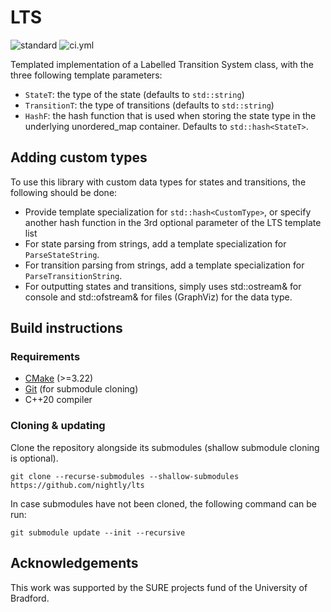 # LTS 

![standard](https://img.shields.io/badge/c%2B%2B-20-blue.svg)
![ci.yml](https://github.com/nightly/lts/actions/workflows/ci.yml/badge.svg)

Templated implementation of a Labelled Transition System class, with the three following template parameters:
- `StateT`: the type of the state (defaults to `std::string`)
- `TransitionT`: the type of transitions (defaults to `std::string`)
- `HashF`: the hash function that is used when storing the state type in the underlying unordered_map container. Defaults to `std::hash<StateT>`.

## Adding custom types
To use this library with custom data types for states and transitions, the following should be done:
- Provide template specialization for `std::hash<CustomType>`, or specify another hash function in the 3rd optional parameter of the LTS template list
- For state parsing from strings, add a template specialization for `ParseStateString`.
- For transition parsing from strings, add a template specialization for `ParseTransitionString`.
- For outputting states and transitions, simply uses std::ostream& for console and std::ofstream& for files (GraphViz) for the data type.


## Build instructions
### Requirements
- [CMake](https://cmake.org/) (>=3.22)
- [Git](https://git-scm.com/) (for submodule cloning)
- C++20 compiler

### Cloning & updating
Clone the repository alongside its submodules (shallow submodule cloning is optional).
```
git clone --recurse-submodules --shallow-submodules https://github.com/nightly/lts
```

In case submodules have not been cloned, the following command can be run:
```
git submodule update --init --recursive
```

## Acknowledgements

This work was supported by the SURE projects fund of the University of Bradford.